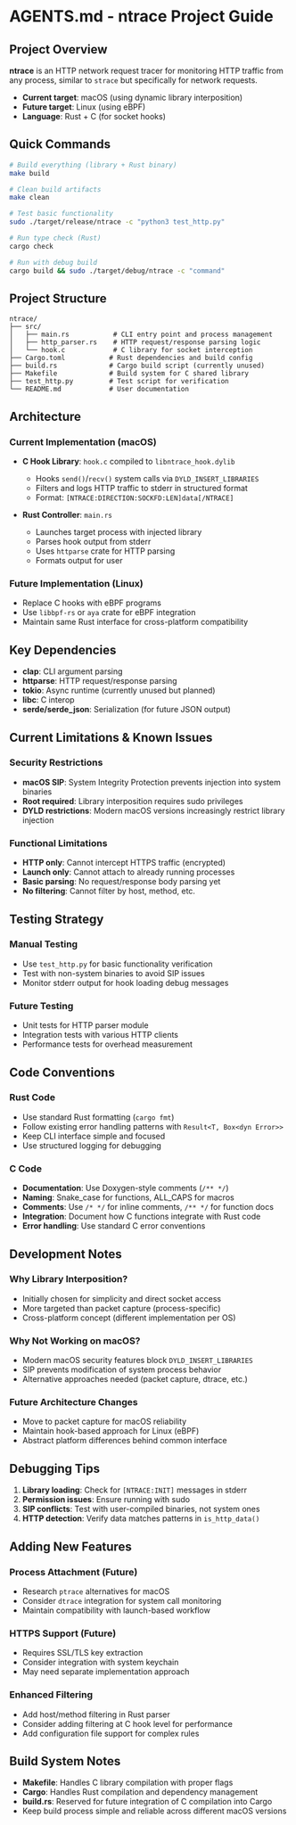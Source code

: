 # AGENTS.md - ntrace Project Guide

## Project Overview

**ntrace** is an HTTP network request tracer for monitoring HTTP traffic from any process, similar to `strace` but specifically for network requests. 

- **Current target**: macOS (using dynamic library interposition)
- **Future target**: Linux (using eBPF)
- **Language**: Rust + C (for socket hooks)

## Quick Commands

```bash
# Build everything (library + Rust binary)
make build

# Clean build artifacts
make clean

# Test basic functionality
sudo ./target/release/ntrace -c "python3 test_http.py"

# Run type check (Rust)
cargo check

# Run with debug build
cargo build && sudo ./target/debug/ntrace -c "command"
```

## Project Structure

```
ntrace/
├── src/
│   ├── main.rs           # CLI entry point and process management
│   ├── http_parser.rs    # HTTP request/response parsing logic
│   └── hook.c            # C library for socket interception
├── Cargo.toml           # Rust dependencies and build config
├── build.rs             # Cargo build script (currently unused)
├── Makefile             # Build system for C shared library
├── test_http.py         # Test script for verification
└── README.md            # User documentation
```

## Architecture

### Current Implementation (macOS)
- **C Hook Library**: `hook.c` compiled to `libntrace_hook.dylib`
  - Hooks `send()`/`recv()` system calls via `DYLD_INSERT_LIBRARIES`
  - Filters and logs HTTP traffic to stderr in structured format
  - Format: `[NTRACE:DIRECTION:SOCKFD:LEN]data[/NTRACE]`

- **Rust Controller**: `main.rs`
  - Launches target process with injected library
  - Parses hook output from stderr
  - Uses `httparse` crate for HTTP parsing
  - Formats output for user

### Future Implementation (Linux)
- Replace C hooks with eBPF programs
- Use `libbpf-rs` or `aya` crate for eBPF integration
- Maintain same Rust interface for cross-platform compatibility

## Key Dependencies

- **clap**: CLI argument parsing
- **httparse**: HTTP request/response parsing  
- **tokio**: Async runtime (currently unused but planned)
- **libc**: C interop
- **serde/serde_json**: Serialization (for future JSON output)

## Current Limitations & Known Issues

### Security Restrictions
- **macOS SIP**: System Integrity Protection prevents injection into system binaries
- **Root required**: Library interposition requires sudo privileges
- **DYLD restrictions**: Modern macOS versions increasingly restrict library injection

### Functional Limitations  
- **HTTP only**: Cannot intercept HTTPS traffic (encrypted)
- **Launch only**: Cannot attach to already running processes
- **Basic parsing**: No request/response body parsing yet
- **No filtering**: Cannot filter by host, method, etc.

## Testing Strategy

### Manual Testing
- Use `test_http.py` for basic functionality verification
- Test with non-system binaries to avoid SIP issues
- Monitor stderr output for hook loading debug messages

### Future Testing
- Unit tests for HTTP parser module
- Integration tests with various HTTP clients
- Performance tests for overhead measurement

## Code Conventions

### Rust Code
- Use standard Rust formatting (`cargo fmt`)
- Follow existing error handling patterns with `Result<T, Box<dyn Error>>`
- Keep CLI interface simple and focused
- Use structured logging for debugging

### C Code  
- **Documentation**: Use Doxygen-style comments (`/** */`)
- **Naming**: Snake_case for functions, ALL_CAPS for macros
- **Comments**: Use `/* */` for inline comments, `/** */` for function docs
- **Integration**: Document how C functions integrate with Rust code
- **Error handling**: Use standard C error conventions

## Development Notes

### Why Library Interposition?
- Initially chosen for simplicity and direct socket access
- More targeted than packet capture (process-specific)
- Cross-platform concept (different implementation per OS)

### Why Not Working on macOS?
- Modern macOS security features block `DYLD_INSERT_LIBRARIES`
- SIP prevents modification of system process behavior
- Alternative approaches needed (packet capture, dtrace, etc.)

### Future Architecture Changes
- Move to packet capture for macOS reliability
- Maintain hook-based approach for Linux (eBPF)
- Abstract platform differences behind common interface

## Debugging Tips

1. **Library loading**: Check for `[NTRACE:INIT]` messages in stderr
2. **Permission issues**: Ensure running with sudo
3. **SIP conflicts**: Test with user-compiled binaries, not system ones
4. **HTTP detection**: Verify data matches patterns in `is_http_data()`

## Adding New Features

### Process Attachment (Future)
- Research `ptrace` alternatives for macOS
- Consider `dtrace` integration for system call monitoring
- Maintain compatibility with launch-based workflow

### HTTPS Support (Future)  
- Requires SSL/TLS key extraction
- Consider integration with system keychain
- May need separate implementation approach

### Enhanced Filtering
- Add host/method filtering in Rust parser
- Consider adding filtering at C hook level for performance
- Add configuration file support for complex rules

## Build System Notes

- **Makefile**: Handles C library compilation with proper flags
- **Cargo**: Handles Rust compilation and dependency management
- **build.rs**: Reserved for future integration of C compilation into Cargo
- Keep build process simple and reliable across different macOS versions
